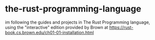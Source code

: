 # the-rust-programming-language
im following the guides and projects in The Rust Programming language, using the "interactive" edition provided by Brown at https://rust-book.cs.brown.edu/ch01-01-installation.html
